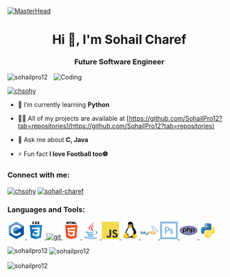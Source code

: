 [![MasterHead](https://th.bing.com/th/id/R.d010063260dbd07d7bedff342029a962?rik=HzGu1Zn2pGh1lQ&pid=ImgRaw&r=0)](https://youtu.be/dQw4w9WgXcQ?si=60QfFGlQ1xA3ykRs)


<h1 align="center">Hi 👋, I'm Sohail Charef</h1>
<h3 align="center">Future Software Engineer</h3>
<img align="right" alt="Coding" width="400" src="https://th.bing.com/th/id/R.c895db405f490e3eda00969757c55e3d?rik=8dq47eQd%2fd35QQ&pid=ImgRaw&r=0">
<p align="left"> <img src="https://komarev.com/ghpvc/?username=sohailpro12&label=Profile%20views&color=0e75b6&style=flat" alt="sohailpro12" /> </p>

<p align="left"> <a href="https://twitter.com/chsohy" target="blank"><img src="https://img.shields.io/twitter/follow/chsohy?logo=twitter&style=for-the-badge" alt="chsohy" /></a> </p>

- 🌱 I’m currently learning **Python**

- 👨‍💻 All of my projects are available at [https://github.com/SohailPro12?tab=repositories](https://github.com/SohailPro12?tab=repositories)

- 💬 Ask me about **C, Java**

- ⚡ Fun fact **I love Football too⚽**

<h3 align="left">Connect with me:</h3>
<p align="left">
<a href="https://twitter.com/chsohy" target="blank"><img align="center" src="https://raw.githubusercontent.com/rahuldkjain/github-profile-readme-generator/master/src/images/icons/Social/twitter.svg" alt="chsohy" height="30" width="40" /></a>
<a href="https://linkedin.com/in/sohail-charef" target="blank"><img align="center" src="https://raw.githubusercontent.com/rahuldkjain/github-profile-readme-generator/master/src/images/icons/Social/linked-in-alt.svg" alt="sohail-charef" height="30" width="40" /></a>
</p>

<h3 align="left">Languages and Tools:</h3>
<p align="left"> <a href="https://www.cprogramming.com/" target="_blank" rel="noreferrer"> <img src="https://raw.githubusercontent.com/devicons/devicon/master/icons/c/c-original.svg" alt="c" width="40" height="40"/> </a> <a href="https://www.w3schools.com/css/" target="_blank" rel="noreferrer"> <img src="https://raw.githubusercontent.com/devicons/devicon/master/icons/css3/css3-original-wordmark.svg" alt="css3" width="40" height="40"/> </a> <a href="https://git-scm.com/" target="_blank" rel="noreferrer"> <img src="https://www.vectorlogo.zone/logos/git-scm/git-scm-icon.svg" alt="git" width="40" height="40"/> </a> <a href="https://www.w3.org/html/" target="_blank" rel="noreferrer"> <img src="https://raw.githubusercontent.com/devicons/devicon/master/icons/html5/html5-original-wordmark.svg" alt="html5" width="40" height="40"/> </a> <a href="https://www.java.com" target="_blank" rel="noreferrer"> <img src="https://raw.githubusercontent.com/devicons/devicon/master/icons/java/java-original.svg" alt="java" width="40" height="40"/> </a> <a href="https://developer.mozilla.org/en-US/docs/Web/JavaScript" target="_blank" rel="noreferrer"> <img src="https://raw.githubusercontent.com/devicons/devicon/master/icons/javascript/javascript-original.svg" alt="javascript" width="40" height="40"/> </a> <a href="https://www.linux.org/" target="_blank" rel="noreferrer"> <img src="https://raw.githubusercontent.com/devicons/devicon/master/icons/linux/linux-original.svg" alt="linux" width="40" height="40"/> </a> <a href="https://www.mysql.com/" target="_blank" rel="noreferrer"> <img src="https://raw.githubusercontent.com/devicons/devicon/master/icons/mysql/mysql-original-wordmark.svg" alt="mysql" width="40" height="40"/> </a> <a href="https://www.photoshop.com/en" target="_blank" rel="noreferrer"> <img src="https://raw.githubusercontent.com/devicons/devicon/master/icons/photoshop/photoshop-line.svg" alt="photoshop" width="40" height="40"/> </a> <a href="https://www.php.net" target="_blank" rel="noreferrer"> <img src="https://raw.githubusercontent.com/devicons/devicon/master/icons/php/php-original.svg" alt="php" width="40" height="40"/> </a> <a href="https://www.python.org" target="_blank" rel="noreferrer"> <img src="https://raw.githubusercontent.com/devicons/devicon/master/icons/python/python-original.svg" alt="python" width="40" height="40"/> </a> </p>

<p><img align="left" src="https://github-readme-stats.vercel.app/api/top-langs?username=sohailpro12&show_icons=true&locale=en&layout=compact" alt="sohailpro12" /></p>

<p>&nbsp;<img align="center" src="https://github-readme-stats.vercel.app/api?username=sohailpro12&show_icons=true&locale=en" alt="sohailpro12" /></p>

<p><img align="center" src="https://github-readme-streak-stats.herokuapp.com/?user=sohailpro12&" alt="sohailpro12" /></p>
